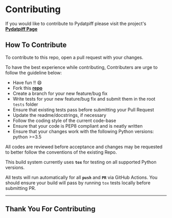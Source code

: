 # Contributing

If you would like to contribute to Pydatpiff please visit the project's
[**Pydatpiff Page**][pydatpiff_repo]

## How To Contribute

To contribute to this repo, open a pull request with
your changes.

To have the best experience while contributing, Contributers are urge to follow the guideline below:

* Have fun !! :smile:
* Fork this [**repo**][pydatpiff_repo]
* Create a branch for your new feature/bug fix
* Write tests for your new feature/bug fix and submit them in the root `tests` folder
* Ensure that existing tests pass before submitting your Pull Request
* Update the readme/docstrings, if necessary
* Follow the coding style of the current code-base
* Ensure that your code is PEP8 compliant and is neatly written
* Ensure that your changes work with the following Python versions: python >=3.5



All codes are reviewed before acceptance and changes may be requested to better
follow the conventions of the existing Repo.

This build system currently uses **`tox`** for testing on all supported Python versions.

All tests will run automatically for all **`push`** and **`PR`** via GitHub Actions.
You should ensure your build will pass by running `tox` tests locally before submitting PR.

---

## Thank You For Contributing
[pydatpiff_repo]:https://github.com/cbedroid/pydatpiff
